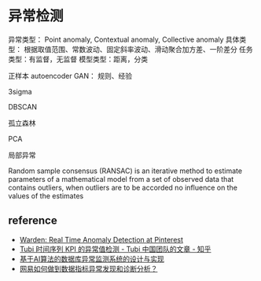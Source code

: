 # 异常检测


异常类型： Point anomaly, Contextual anomaly, Collective anomaly
具体类型： 根据取值范围、常数波动、固定斜率波动、滑动聚合加方差、一阶差分
任务类型：有监督，无监督
模型类型：距离，分类


正样本 autoencoder
GAN：
规则、经验

3sigma

DBSCAN


孤立森林


PCA


局部异常


Random sample consensus (RANSAC) is an iterative method to estimate parameters of a mathematical model from a set of observed data that contains outliers, when outliers are to be accorded no influence on the values of the estimates


## reference

- [Warden: Real Time Anomaly Detection at Pinterest](https://medium.com/pinterest-engineering/warden-real-time-anomaly-detection-at-pinterest-210c122f6afa)
- [Tubi 时间序列 KPI 的异常值检测 - Tubi 中国团队的文章 - 知乎](https://zhuanlan.zhihu.com/p/642174241)
- [基于AI算法的数据库异常监测系统的设计与实现](https://tech.meituan.com/2022/09/01/database-monitoring-based-on-ai.html)
- [网易如何做到数据指标异常发现和诊断分析？](https://mp.weixin.qq.com/s/wr9XvBNRBeKfp6acxkXc2A)
